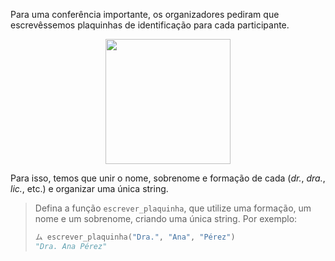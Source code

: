 Para uma conferência importante, os organizadores pediram que escrevêssemos plaquinhas de identificação para cada participante.

<div align="center">
    <img width="200px" src="https://raw.githubusercontent.com/mumuki/mumuki-guia-javascript-practica-funciones-y-tipos-de-datos/master/assets/name_badge.png"></img>
</div>

Para isso, temos que unir o nome, sobrenome e formação de cada (_dr._, _dra._, _lic._, etc.) e organizar uma única string.

> Defina a função `escrever_plaquinha`, que utilize uma formação, um nome e um sobrenome, criando uma única string. Por exemplo:
>
> ```python
> ム escrever_plaquinha("Dra.", "Ana", "Pérez")
> "Dra. Ana Pérez"
> ```
